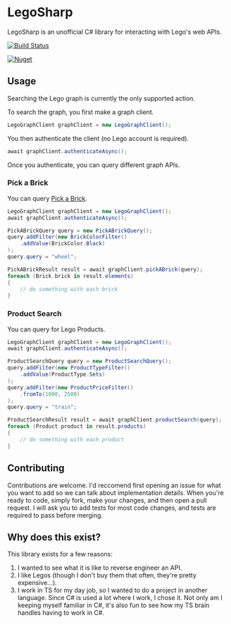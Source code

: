 # LegoSharp

LegoSharp is an unofficial C# library for interacting with Lego's web APIs.

[![Build Status](https://mrayermann.visualstudio.com/LegoSharp/_apis/build/status/rolledback.LegoSharp?branchName=master)](https://mrayermann.visualstudio.com/LegoSharp/_build/latest?definitionId=1&branchName=master)

[![Nuget](https://img.shields.io/nuget/v/LegoSharp)](https://www.nuget.org/packages/LegoSharp/)

## Usage

Searching the Lego graph is currently the only supported action.

To search the graph, you first make a graph client.
```C#
LegoGraphClient graphClient = new LegoGraphClient();
```

You then authenticate the client (no Lego account is required).
```C#
await graphClient.authenticateAsync();
```

Once you authenticate, you can query different graph APIs.

### Pick a Brick

You can query [Pick a Brick](https://www.lego.com/en-us/page/static/pick-a-brick).
```C#
LegoGraphClient graphClient = new LegoGraphClient();
await graphClient.authenticateAsync();

PickABrickQuery query = new PickABrickQuery();
query.addFilter(new BrickColorFilter()
    .addValue(BrickColor.Black)
);
query.query = "wheel";

PickABrickResult result = await graphClient.pickABrick(query);
foreach (Brick brick in result.elements)
{
    // do something with each brick
}
```

### Product Search

You can query for Lego Products.
```C#
LegoGraphClient graphClient = new LegoGraphClient();
await graphClient.authenticateAsync();

ProductSearchQuery query = new ProductSearchQuery();
query.addFilter(new ProductTypeFilter()
    .addValue(ProductType.Sets)
);
query.addFilter(new ProductPriceFilter()
    .fromTo(1000, 2500)
);
query.query = "train";

ProductSearchResult result = await graphClient.productSearch(query);
foreach (Product product in result.products)
{
    // do something with each product
}
```

## Contributing

Contributions are welcome. I'd reccomend first opening an issue for what you want to add so we can talk about implementation details. When you're ready to code, simply fork, make your changes, and then open a pull request. I will ask you to add tests for most code changes, and tests are required to pass before merging.

## Why does this exist?

This library exists for a few reasons:
1. I wanted to see what it is like to reverse engineer an API.
2. I like Legos (though I don't buy them that often, they're pretty expensive...).
3. I work in TS for my day job, so I wanted to do a project in another language. Since C# is used a lot where I work, I chose it. Not only am I keeping myself familiar in C#, it's also fun to see how my TS brain handles having to work in C#.
